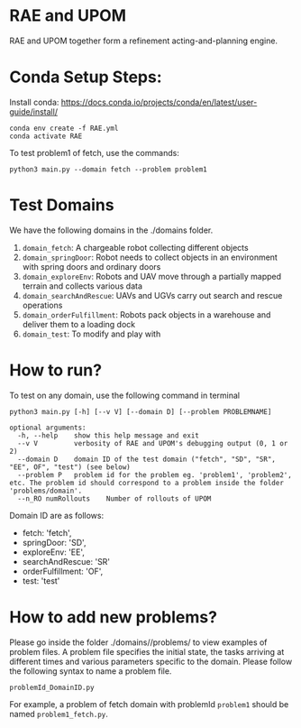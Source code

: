 # RAE and UPOM

RAE and UPOM together form a refinement acting-and-planning engine.

# Conda Setup Steps:

Install conda: https://docs.conda.io/projects/conda/en/latest/user-guide/install/

    conda env create -f RAE.yml
    conda activate RAE

To test problem1 of fetch, use the commands:

    python3 main.py --domain fetch --problem problem1

# Test Domains

We have the following domains in the ./domains folder.

1. `domain_fetch`: A chargeable robot collecting different objects
2. `domain_springDoor`: Robot needs to collect objects in an environment with spring doors and ordinary doors
3. `domain_exploreEnv`: Robots and UAV move through a partially mapped terrain and collects various data
4. `domain_searchAndRescue`: UAVs and UGVs carry out search and rescue operations
5. `domain_orderFulfillment`: Robots pack objects in a warehouse and deliver them to a loading dock
6. `domain_test`: To modify and play with

# How to run?

To test on any domain, use the following command in terminal

    python3 main.py [-h] [--v V] [--domain D] [--problem PROBLEMNAME] 

    optional arguments:
      -h, --help  	show this help message and exit
      --v V      	verbosity of RAE and UPOM's debugging output (0, 1 or 2)
      --domain D    domain ID of the test domain ("fetch", "SD", "SR", "EE", OF", "test") (see below)
      --problem P   problem id for the problem eg. 'problem1', 'problem2', etc. The problem id should correspond to a problem inside the folder 'problems/domain'.
      --n_RO numRollouts 	Number of rollouts of UPOM

Domain ID are as follows:

- fetch: 'fetch',
- springDoor: 'SD',
- exploreEnv: 'EE',
- searchAndRescue: 'SR'
- orderFulfillment: 'OF',
- test: 'test'

# How to add new problems? 

Please go inside the folder ./domains/<domainID>/problems/ to view examples of problem files. A problem file  specifies the initial state, the tasks arriving at different times and various parameters specific to the domain. Please follow the
following syntax to name a problem file.

`problemId_DomainID.py`

For example, a problem of fetch domain with problemId `problem1` should be named `problem1_fetch.py`.





